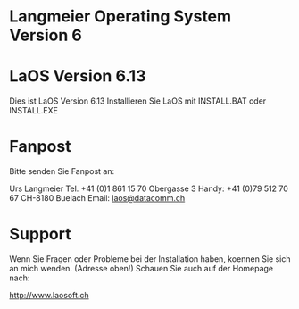 # Langmeier Operating System Version 6

LaOS Version 6.13
==================

Dies ist LaOS Version 6.13
Installieren Sie LaOS mit INSTALL.BAT oder INSTALL.EXE


Fanpost
========

Bitte senden Sie Fanpost an:

Urs Langmeier                           Tel. +41 (0)1 861 15 70
Obergasse 3                             Handy: +41 (0)79 512 70 67
CH-8180 Buelach				                  Email: laos@datacomm.ch


Support
========

Wenn Sie Fragen oder Probleme bei der Installation haben,
koennen Sie sich an mich wenden. (Adresse oben!) Schauen Sie auch
auf der Homepage nach:

http://www.laosoft.ch
